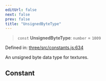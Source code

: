 ```yaml
---
editUrl: false
next: false
prev: false
title: "UnsignedByteType"
---
```


> `const` **UnsignedByteType**: `number` = `1009`

Defined in: [three/src/constants.js:634](https://github.com/DefinitelyMaybe/three-i18n/blob/fa57b79433d1c349ffb23a78727299c8d4190136/three/src/constants.js#L634)

An unsigned byte data type for textures.

## Constant
